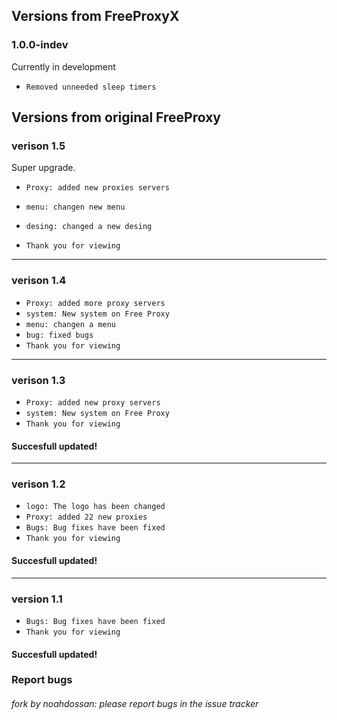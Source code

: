 ## Versions from FreeProxyX

### 1.0.0-indev
Currently in development

* `Removed unneeded sleep timers`

## Versions from original FreeProxy
### verison 1.5
Super upgrade.

* `Proxy: added new proxies servers`
* `menu: changen new menu`
* `desing: changed a new desing`

* `Thank you for viewing`

------
### verison 1.4

* `Proxy: added more proxy servers`
* `system: New system on Free Proxy`
* `menu: changen a menu`
* `bug: fixed bugs`
* `Thank you for viewing`

-----
### verison 1.3

* `Proxy: added new proxy servers`
* `system: New system on Free Proxy`
* `Thank you for viewing`

#### Succesfull updated!

----
### verison 1.2

* `logo: The logo has been changed`
* `Proxy: added 22 new proxies`
* `Bugs: Bug fixes have been fixed`
* `Thank you for viewing`

#### Succesfull updated!

---
### version 1.1

* `Bugs: Bug fixes have been fixed`
* `Thank you for viewing`

#### Succesfull updated!


### Report bugs
###### fork by noahdossan: please report bugs in the issue tracker
